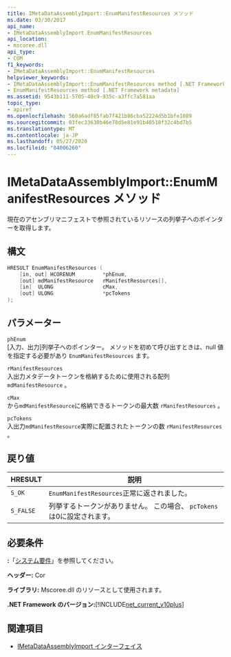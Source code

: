 ```yaml
---
title: IMetaDataAssemblyImport::EnumManifestResources メソッド
ms.date: 03/30/2017
api_name:
- IMetaDataAssemblyImport.EnumManifestResources
api_location:
- mscoree.dll
api_type:
- COM
f1_keywords:
- IMetaDataAssemblyImport::EnumManifestResources
helpviewer_keywords:
- IMetaDataAssemblyImport::EnumManifestResources method [.NET Framework metadata]
- EnumManifestResources method [.NET Framework metadata]
ms.assetid: 9543b111-5705-40c9-935c-a3ffc7a581aa
topic_type:
- apiref
ms.openlocfilehash: 560a6adf85fab7f421b86cba52224d5b1bfe1089
ms.sourcegitcommit: 03fec33630b46e78d5e81e91b40518f32c4bd7b5
ms.translationtype: MT
ms.contentlocale: ja-JP
ms.lasthandoff: 05/27/2020
ms.locfileid: "84006260"
---
```

# <a name="imetadataassemblyimportenummanifestresources-method"></a>IMetaDataAssemblyImport::EnumManifestResources メソッド
現在のアセンブリマニフェストで参照されているリソースの列挙子へのポインターを取得します。  
  
## <a name="syntax"></a>構文  
  
```cpp  
HRESULT EnumManifestResources (  
    [in, out] HCORENUM         *phEnum,
    [out] mdManifestResource   rManifestResources[],
    [in]  ULONG                cMax,
    [out] ULONG                *pcTokens  
);
```  
  
## <a name="parameters"></a>パラメーター  
 `phEnum`  
 [入力、出力]列挙子へのポインター。 メソッドを初めて呼び出すときは、null 値を指定する必要があり `EnumManifestResources` ます。  
  
 `rManifestResources`  
 入出力メタデータトークンを格納するために使用される配列 `mdManifestResource` 。  
  
 `cMax`  
 から`mdManifestResource`に格納できるトークンの最大数 `rManifestResources` 。  
  
 `pcTokens`  
 入出力`mdManifestResource`実際に配置されたトークンの数 `rManifestResources` 。  
  
## <a name="return-value"></a>戻り値  
  
|HRESULT|説明|  
|-------------|-----------------|  
|`S_OK`|`EnumManifestResources`正常に返されました。|  
|`S_FALSE`|列挙するトークンがありません。 この場合、 `pcTokens` は0に設定されます。|  
  
## <a name="requirements"></a>必要条件  
 **:**「[システム要件](../../get-started/system-requirements.md)」を参照してください。  
  
 **ヘッダー:** Cor  
  
 **ライブラリ:** Mscoree.dll のリソースとして使用されます。  
  
 **.NET Framework のバージョン:**[!INCLUDE[net_current_v10plus](../../../../includes/net-current-v10plus-md.md)]  
  
## <a name="see-also"></a>関連項目

- [IMetaDataAssemblyImport インターフェイス](imetadataassemblyimport-interface.md)
